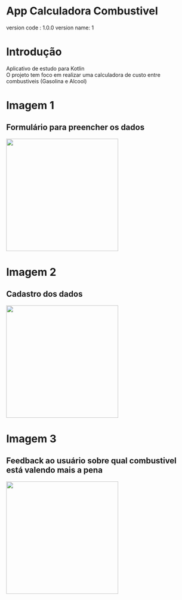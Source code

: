 # App Calculadora Combustivel
version code : 1.0.0
version name: 1

# Introdução
Aplicativo de estudo para Kotlin
<br>
O projeto tem foco em realizar uma calculadora de custo entre combustiveis (Gasolina e Alcool)

# Imagem 1 
## Formulário para preencher os dados
<img width="300" src="https://user-images.githubusercontent.com/37597313/184791679-3fb59b1b-2f13-47c6-82cd-552d1e84d9e6.png">

# Imagem 2 
## Cadastro dos dados
<img width="300" src="https://user-images.githubusercontent.com/37597313/184791683-a0b21d86-9431-4048-9f36-93d62a06d083.png">

# Imagem 3 
## Feedback ao usuário sobre qual combustivel está valendo mais a pena
<img width="300" src="https://user-images.githubusercontent.com/37597313/184791688-523524cc-4c89-46d7-ba3f-1456c436ca01.png">
